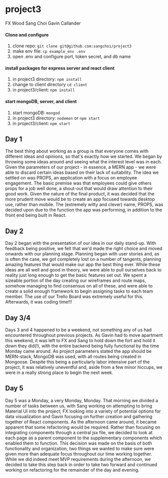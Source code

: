 # project3

FX Wood
Sang Choi
Gavin Callander

#### Clone and configure
1. clone repo: `git clone git@github.com:sangchoi/project3`
2. make env file: `cp example_env .env`
3. open .env and configure port, token secret, and db name

#### install packages for express server and react client
1. in project3 directory: `npm install`
2. change to client directory `cd client` 
3. in project3/client: `npm install`

#### start mongoDB, server, and client
1. start mongoDB: `mongod`
2. in project3 directory: `nodemon` or `npm start`
3. in project3/client: `npm start`

## Day 1
The best thing about working as a group is that everyone comes with different ideas and opinions, so that's exactly how we started.
We began by throwing some ideas around and seeing what the interest level was in each. Given the parameters of our project - in essence, a MERN app - we were able to discard certain ideas based on their lack of suitability.
The idea we settled on was PROPS, an application with a focus on employee engagement. The basic premise was that employees could give others props for a job well done, a shout-out that would draw attention to their good work.
Given the nature of the final product, it was decided that the more prudent move would be to create an app focused towards desktop use, rather than mobile. The (extremely witty and clever) name, PROPS, was decided upon due to the function the app was performing, in addition to the front end being built in React. 

## Day 2
Day 2 began with the presentation of our idea in our daily stand-up. With feedback being positive, we felt that we'd made the right choice and moved onwards with our planning stage.
Planning began with user stories and, as is often the case, we got completely lost on a number of tangents, planning amazing features that would make our app the best thing ever. While these ideas are all well and good in theory, we were able to pull ourselves back to reality just long enough to get the basic features set out.
We spent a sizeable portion of the day creating our wireframes and route maps, somehow managing to find consensus on all of these, and were able to create a solid enough framework to begin assigning tasks to each team member. The use of our Trello Board was extremely useful for this.
Afterwards, it was coding time!!!

## Day 3/4
Days 3 and 4 happened to be a weekend, not something any of us had encountered throughout previous projects. As Gavin had to move apartment this weekend, it was left to FX and Sang to hold down the fort and hold it down they did(!), with the entire backend being fully functional by the time Monday came around.
As project parameters stated the app should be MERN-stack, MongoDB was used, with all routes being created in Mongoose.
Despite this being a particularly labor intensive part of the project, it was relatively uneventful and, aside from a few minor hiccups, we were in a really strong place to begin the next week.

## Day 5
Day 5 was a Monday, a very Monday, Monday. 
That morning we divided a number of tasks between us, with Sang working on attempting to bring Material UI into the project; FX looking into a variety of potential options for data visualization and Gavin focusing on further creation and gathering together of React components.
As the afternoon came around, it became apparent that some refactoring would be required. Rather than focusing on integrating components through a central jsx file, we decided to look at each page as a parent component to the supplementary components which enabled them to function. This decision was made on the basis of both functionality and organization, two things we wanted to make sure were given more than adequate focus throughout our time working together.
While we did indeed meet MVP requirements during the afternoon, we decided to take this step back in order to take two forward and continued working on refactoring for the remainder of the day and evening.